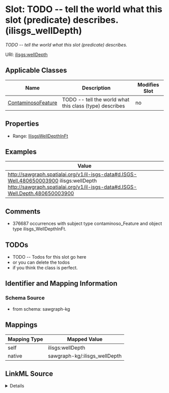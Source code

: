 

# Slot: TODO -- tell the world what this slot (predicate) describes. (ilisgs_wellDepth)


_TODO -- tell the world what this slot (predicate) describes._





URI: [ilisgs:wellDepth](http://sawgraph.spatialai.org/v1/il-isgs#wellDepth)



<!-- no inheritance hierarchy -->





## Applicable Classes

| Name | Description | Modifies Slot |
| --- | --- | --- |
| [ContaminosoFeature](../classes/ContaminosoFeature.md) | TODO -- tell the world what this class (type) describes |  no  |







## Properties

* Range: [IlisgsWellDepthInFt](../classes/IlisgsWellDepthInFt.md)






## Examples

| Value |
| --- |
| http://sawgraph.spatialai.org/v1/il-isgs-data#d.ISGS-Well.480650003900 ilisgs:wellDepth http://sawgraph.spatialai.org/v1/il-isgs-data#d.ISGS-Well.Depth.480650003900 |

## Comments

* 376687 occurrences with subject type contaminoso_Feature and object type ilisgs_WellDepthInFt.

## TODOs

* TODO -- Todos for this slot go here
* or you can delete the todos
* if you think the class is perfect.

## Identifier and Mapping Information







### Schema Source


* from schema: sawgraph-kg




## Mappings

| Mapping Type | Mapped Value |
| ---  | ---  |
| self | ilisgs:wellDepth |
| native | sawgraph-kg/:ilisgs_wellDepth |




## LinkML Source

<details>
```yaml
name: ilisgs_wellDepth
description: TODO -- tell the world what this slot (predicate) describes.
title: TODO -- tell the world what this slot (predicate) describes.
todos:
- TODO -- Todos for this slot go here
- or you can delete the todos
- if you think the class is perfect.
comments:
- 376687 occurrences with subject type contaminoso_Feature and object type ilisgs_WellDepthInFt.
examples:
- value: http://sawgraph.spatialai.org/v1/il-isgs-data#d.ISGS-Well.480650003900 ilisgs:wellDepth
    http://sawgraph.spatialai.org/v1/il-isgs-data#d.ISGS-Well.Depth.480650003900
from_schema: sawgraph-kg
rank: 1000
slot_uri: ilisgs:wellDepth
alias: ilisgs_wellDepth
domain_of:
- contaminoso_Feature
range: ilisgs_WellDepthInFt

```
</details>